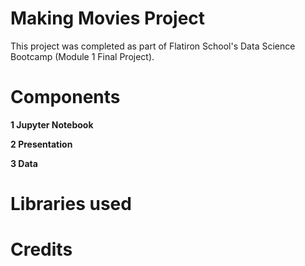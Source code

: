 # Making Movies Project

This project was completed as part of Flatiron School's Data Science Bootcamp (Module 1 Final Project).

# Components

<b>1 Jupyter Notebook</b>


<b>2 Presentation </b> 


<b>3 Data</b>

# Libraries used

# Credits